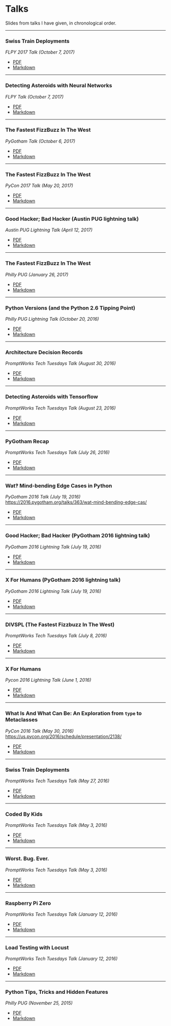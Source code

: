 # Talks
Slides from talks I have given, in chronological order.

---

### Swiss Train Deployments
_FLPY 2017 Talk (October 7, 2017)_
* [PDF](https://github.com/di/talks/blob/master/flpy_2017/swiss_train_deployments/talk.pdf)
* [Markdown](https://github.com/di/talks/blob/master/flpy_2017/swiss_train_deployments/talk.md)

---

### Detecting Asteroids with Neural Networks
_FLPY Talk (October 7, 2017)_
* [PDF](https://github.com/di/talks/blob/master/flpy_2017/astro-df/talk.pdf)
* [Markdown](https://github.com/di/talks/blob/master/flpy_2017/astro-tf/talk.md)

---

### The Fastest FizzBuzz In The West
_PyGotham Talk (October 6, 2017)_
* [PDF](https://github.com/di/talks/blob/master/pygotham_2017/talk.pdf)
* [Markdown](https://github.com/di/talks/blob/master/pygotham_2017/talk.md)

---

### The Fastest FizzBuzz In The West
_PyCon 2017 Talk (May 20, 2017)_
* [PDF](https://github.com/di/talks/blob/master/pycon_2017/talk.pdf)
* [Markdown](https://github.com/di/talks/blob/master/pycon_2017/talk.md)

---

### Good Hacker; Bad Hacker (Austin PUG lightning talk)
_Austin PUG Lightning Talk (April 12, 2017)_
* [PDF](https://github.com/di/talks/blob/master/austin_pug_april_2017/talk.pdf)
* [Markdown](https://github.com/di/talks/blob/master/austin_pug_april_2017/talk.md)

---

### The Fastest FizzBuzz In The West
_Philly PUG (January 26, 2017)_
* [PDF](https://github.com/di/talks/blob/master/philly_pug_feb_2017/talk.pdf)
* [Markdown](https://github.com/di/talks/blob/master/philly_pug_feb_2017/talk.md)

---

### Python Versions (and the Python 2.6 Tipping Point)
_Philly PUG Lightning Talk (October 20, 2016)_
* [PDF](https://github.com/di/talks/blob/master/python2.6/python-versions.pdf)
* [Markdown](https://github.com/di/talks/blob/master/python2.6/python-versions.md)

---

### Architecture Decision Records
_PromptWorks Tech Tuesdays Talk (August 30, 2016)_
* [PDF](https://github.com/di/talks/blob/master/architecture_decision_records/talk.pdf)
* [Markdown](https://github.com/di/talks/blob/master/architecture_decision_records/talk.md)

---

### Detecting Asteroids with Tensorflow
_PromptWorks Tech Tuesdays Talk (August 23, 2016)_
* [PDF](https://github.com/di/talks/blob/master/astro-tf/talk.pdf)
* [Markdown](https://github.com/di/talks/blob/master/astro-tf/talk.md)

---

### PyGotham Recap
_PromptWorks Tech Tuesdays Talk (July 26, 2016)_
* [PDF](https://github.com/di/talks/blob/master/pygotham_2016_recap/talk.pdf)
* [Markdown](https://github.com/di/talks/blob/master/pygotham_2016_recap/talk.md)

---

### Wat‽ Mind-bending Edge Cases in Python
_PyGotham 2016 Talk (July 19, 2016)_
<https://2016.pygotham.org/talks/363/wat-mind-bending-edge-cas/>
* [PDF](https://github.com/di/talks/blob/master/pygotham_2016/talk.pdf)
* [Markdown](https://github.com/di/talks/blob/master/pygotham_2016/talk.md)

---

### Good Hacker; Bad Hacker (PyGotham 2016 lightning talk)
_PyGotham 2016 Lightning Talk (July 19, 2016)_
* [PDF](https://github.com/di/talks/blob/master/goodhackerbadhacker/talk.pdf)
* [Markdown](https://github.com/di/talks/blob/master/goodhackerbadhacker/talk.md)

---

### X For Humans (PyGotham 2016 lightning talk)
_PyGotham 2016 Lightning Talk (July 19, 2016)_
* [PDF](https://github.com/di/talks/blob/master/xforhumans/talk_pygotham16.pdf)
* [Markdown](https://github.com/di/talks/blob/master/xforhumans/talk_pygotham16.md)

---

### DIVSPL (The Fastest Fizzbuzz In The West)
_PromptWorks Tech Tuesdays Talk (July 8, 2016)_
* [PDF](https://github.com/di/talks/blob/master/divspl/talk.pdf)
* [Markdown](https://github.com/di/talks/blob/master/divspl/talk.md)

---

### X For Humans
_Pycon 2016 Lightning Talk (June 1, 2016)_
* [PDF](https://github.com/di/talks/blob/master/xforhumans/talk.pdf)
* [Markdown](https://github.com/di/talks/blob/master/xforhumans/talk.md)

---

### What Is And What Can Be: An Exploration from `type` to Metaclasses
_PyCon 2016 Talk (May 30, 2016)_
<https://us.pycon.org/2016/schedule/presentation/2138/>
* [PDF](https://github.com/di/talks/blob/master/pycon_2016/talk.pdf)
* [Markdown](https://github.com/di/talks/blob/master/pycon_2016/talk.md)

---

### Swiss Train Deployments
_PromptWorks Tech Tuesdays Talk (May 27, 2016)_
* [PDF](https://github.com/di/talks/blob/master/swiss_train_deployments/talk.pdf)
* [Markdown](https://github.com/di/talks/blob/master/swiss_train_deployments/talk.md)

---

### Coded By Kids
_PromptWorks Tech Tuesdays Talk (May 3, 2016)_
* [PDF](https://github.com/di/talks/blob/master/coded_by_kids/talk.pdf)
* [Markdown](https://github.com/di/talks/blob/master/coded_by_kids/talk.md)

---

### Worst. Bug. Ever.
_PromptWorks Tech Tuesdays Talk (May 3, 2016)_
* [PDF](https://github.com/di/talks/blob/master/worst_bug/worstbug.pdf)
* [Markdown](https://github.com/di/talks/blob/master/worst_bug/worstbug.md)

---

### Raspberry Pi Zero
_PromptWorks Tech Tuesdays Talk (January 12, 2016)_
* [PDF](https://github.com/di/talks/blob/master/raspberrypi/fooscam.pdf)
* [Markdown](https://github.com/di/talks/blob/master/raspberrypi/fooscam.md)

---

### Load Testing with Locust
_PromptWorks Tech Tuesdays Talk (January 12, 2016)_
* [PDF](https://github.com/di/talks/blob/master/locust/locust.pdf)
* [Markdown](https://github.com/di/talks/blob/master/locust/locust.md)

---

### Python Tips, Tricks and Hidden Features
_Philly PUG (November 25, 2015)_
* [PDF](https://github.com/di/talks/blob/master/philly_pug_nov_2015/tricks.pdf)
* [Markdown](https://github.com/di/talks/blob/master/philly_pug_nov_2015/tricks.md)
